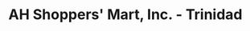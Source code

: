 ---
title: "AH Shoppers' Mart, Inc. - Trinidad"
url: /trinidad/ah-shoppers-mart-inc-trinidad/
shop: Supermarkt
---